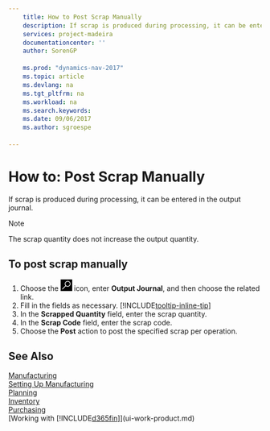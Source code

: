 ```yaml
---
    title: How to Post Scrap Manually 
    description: If scrap is produced during processing, it can be entered in the output journal. Note that the scrap quantity does not increase the output quantity.
    services: project-madeira
    documentationcenter: ''
    author: SorenGP

    ms.prod: "dynamics-nav-2017"
    ms.topic: article
    ms.devlang: na
    ms.tgt_pltfrm: na
    ms.workload: na
    ms.search.keywords:
    ms.date: 09/06/2017
    ms.author: sgroespe

---
```

# How to: Post Scrap Manually
If scrap is produced during processing, it can be entered in the output journal. 

> [!NOTE]
> The scrap quantity does not increase the output quantity.  

## To post scrap manually  
1. Choose the ![Search for Page or Report](media/ui-search/search_small.png "Search for Page or Report icon") icon, enter **Output Journal**, and then choose the related link.  
2. Fill in the fields as necessary. [!INCLUDE[tooltip-inline-tip](includes/tooltip-inline-tip_md.md)]  
3. In the **Scrapped Quantity** field, enter the scrap quantity.  
4. In the **Scrap Code** field, enter the scrap code.  
5. Choose the **Post** action to post the specified scrap per operation.  

## See Also  
[Manufacturing](production-manage-manufacturing.md)    
[Setting Up Manufacturing](production-configure-production-processes.md)  
[Planning](production-planning.md)      
[Inventory](inventory-manage-inventory.md)  
[Purchasing](purchasing-manage-purchasing.md)  
[Working with [!INCLUDE[d365fin](includes/d365fin_md.md)]](ui-work-product.md)
